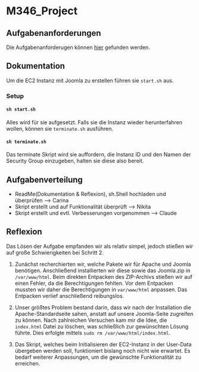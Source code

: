# M346_Project

## Aufgabenanforderungen
Die Aufgabenanforderugen können [hier](https://github.com/DeltaGamingCH/M346-CMS-AWS/blob/main/Requirements-M346-CMS.pdf) gefunden werden. 

## Dokumentation
Um die EC2 Instanz mit Joomla zu erstellen führen sie `start.sh` aus.


### Setup


#### `sh start.sh`
Alles wird für sie aufgesetzt. Falls sie die Instanz wieder herunterfahren wollen, können sie `terminate.sh` ausführen.


#### `sh terminate.sh`
Das terminate Skript wird sie auffordern, die Instanz ID und den Namen der Security Group einzugeben, halten sie diese also bereit.
<br>

## Aufgabenverteilung

- ReadMe(Dokumentation & Reflexion), sh.Shell hochladen und überprüfen --> Carina
- Skript erstellt und auf Funktionalität überprüft --> Nikita
- Skript erstellt und evtl. Verbesserungen vorgenommen --> Claude

## Reflexion
Das Lösen der Aufgabe empfanden wir als relativ simpel, jedoch stießen wir auf große Schwierigkeiten bei Schritt 2.

1. Zunächst recherchierten wir, welche Pakete wir für Apache und Joomla benötigen. Anschließend installierten wir diese sowie das Joomla.zip in `/var/www/html`. Beim direkten Entpacken des ZIP-Archivs stießen wir auf einen Fehler, da die Berechtigungen fehlten. Vor dem Entpacken mussten wir daher die Berechtigungen in `var/www/html` anpassen. Das Entpacken verlief anschließend reibungslos.

2. Unser größtes Problem bestand darin, dass wir nach der Installation die Apache-Standardseite sahen, anstatt auf unsere Joomla-Seite zugreifen zu können. Nach zahlreichen Versuchen kam mir die Idee, die `index.html` Datei zu löschen, was schließlich zur gewünschten Lösung führte. Dies erfolgte mittels `sudo rm /var/www/html/index.html`.

3. Das Skript, welches beim Initialisieren der EC2-Instanz in der User-Data übergeben werden soll, funktioniert bislang noch nicht wie erwartet. Es bedarf weiterer Anpassungen, um die gewünschte Funktionalität zu erreichen.
